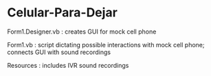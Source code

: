 # Celular-Para-Dejar

Form1.Designer.vb : creates GUI for mock cell phone

Form1.vb : script dictating possible interactions with mock cell phone; connects GUI with sound recordings

Resources : includes IVR sound recordings
